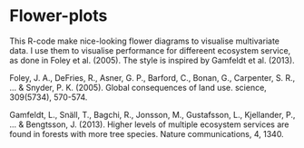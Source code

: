 # Flower-plots
This R-code make nice-looking flower diagrams to visualise multivariate data.
I use them to visualise performance for differeent ecosystem service, as done in Foley et al. (2005).
The style is inspired by Gamfeldt et al. (2013).

Foley, J. A., DeFries, R., Asner, G. P., Barford, C., Bonan, G., Carpenter, S. R., ... & Snyder, P. K. (2005). Global consequences of land use. science, 309(5734), 570-574.

Gamfeldt, L., Snäll, T., Bagchi, R., Jonsson, M., Gustafsson, L., Kjellander, P., ... & Bengtsson, J. (2013). Higher levels of multiple ecosystem services are found in forests with more tree species. Nature communications, 4, 1340.
